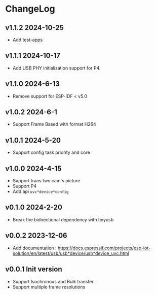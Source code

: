 # ChangeLog
## v1.1.2 2024-10-25

* Add test-apps

## v1.1.1 2024-10-17

* Add USB PHY initialization support for P4.

## v1.1.0 2024-6-13

* Remove support for ESP-IDF < v5.0

## v1.0.2 2024-6-1

* Support Frame Based with format H264

## v1.0.1 2024-5-20

* Support config task priority and core

## v1.0.0 2024-4-15

* Support trans two cam's picture
* Support P4
* Add api `uvc*device*config`

## v0.1.0 2024-2-20

* Break the bidirectional dependency with tinyusb

## v0.0.2 2023-12-06

* Add documentation : https://docs.espressif.com/projects/esp-iot-solution/en/latest/usb/usb*device/usb*device_uvc.html

## v0.0.1 Init version

* Support Isochronous and Bulk transfer
* Support multiple frame resolutions
